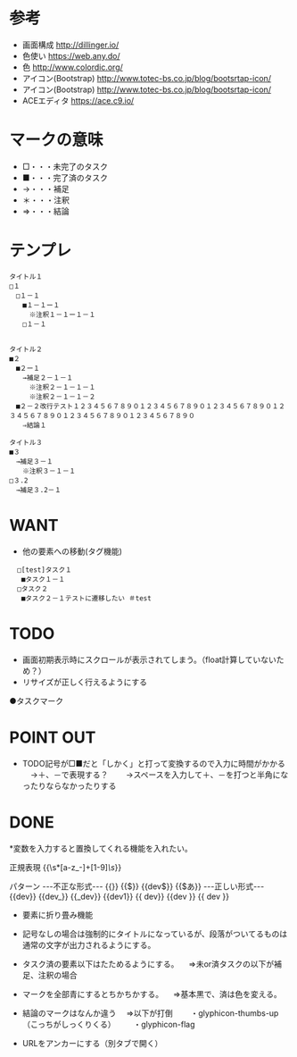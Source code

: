 # 参考

* 画面構成
http://dillinger.io/
* 色使い
https://web.any.do/
* 色
http://www.colordic.org/
* アイコン(Bootstrap)
http://www.totec-bs.co.jp/blog/bootsrtap-icon/
* アイコン(Bootstrap)
http://www.totec-bs.co.jp/blog/bootsrtap-icon/
* ACEエディタ
https://ace.c9.io/

# マークの意味
* □・・・未完了のタスク
* ■・・・完了済のタスク
* →・・・補足
* ＊・・・注釈
* ⇒・・・結論

# テンプレ
```
タイトル１
□１
　□１－１
　　■１－１ー１
　　　※注釈１－１ー１－１
　　□１－１


タイトル２
■２
　■２ー１
　　→補足２－１－１
　　　※注釈２－１－１－１
　　　※注釈２－１－１－２
　■２－２改行テスト１２３４５６７８９０１２３４５６７８９０１２３４５６７８９０１２３４５６７８９０１２３４５６７８９０１２３４５６７８９０
　　⇒結論１

タイトル３
■３
　→補足３－１
　　※注釈３－１－１
□３.2
　→補足３.2－１
```

# WANT
* 他の要素への移動(タグ機能)
```
  □[test]タスク１
   ■タスク１－１
  □タスク２
   ■タスク２－１テストに遷移したい ＃test

```
# TODO
* 画面初期表示時にスクロールが表示されてしまう。（float計算していないため？）
* リサイズが正しく行えるようにする

●タスクマーク

# POINT OUT
* TODO記号が□■だと「しかく」と打って変換するので入力に時間がかかる
　→＋、－で表現する？
　　→スペースを入力して＋、－を打つと半角になったりならなかったりする

# DONE
*変数を入力すると置換してくれる機能を入れたい。

正規表現
{{\s*[a-z_-]+[1-9]*\s*}}

パターン
---不正な形式---
{{}}
{{$}}
{{dev$}}
{{$あ}}
---正しい形式---
{{dev}}
{{dev_}}
{{_dev}}
{{dev1}}
{{ dev}}
{{dev }}
{{ dev }}

* 要素に折り畳み機能

* 記号なしの場合は強制的にタイトルになっているが、段落がついてるものは通常の文字が出力されるようにする。

* タスク済の要素以下はたためるようにする。
　⇒未or済タスクの以下が補足、注釈の場合

* マークを全部青にするとちかちかする。
　⇒基本黒で、済は色を変える。

* 結論のマークはなんか違う
　⇒以下が打倒
　　・glyphicon-thumbs-up（こっちがしっくりくる）
　　・glyphicon-flag

* URLをアンカーにする（別タブで開く）
